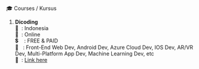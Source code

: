 :mortar_board: Courses / Kursus

1. <b>Dicoding</b> <br/>
   :speech_balloon: &nbsp;: Indonesia<br/>
   :office: &nbsp;: Online<br/>
   :heavy_dollar_sign: &nbsp; &nbsp;: FREE & PAID<br/>
   :page_facing_up: &nbsp;&nbsp;: Front-End Web Dev, Android Dev, Azure Cloud Dev, IOS Dev, AR/VR Dev, Multi-Platform App Dev, Machine Learning Dev, etc<br/>
   :link: &nbsp;: <a href="https://www.dicoding.com" target="_blank">Link here</a><br/><br/>
